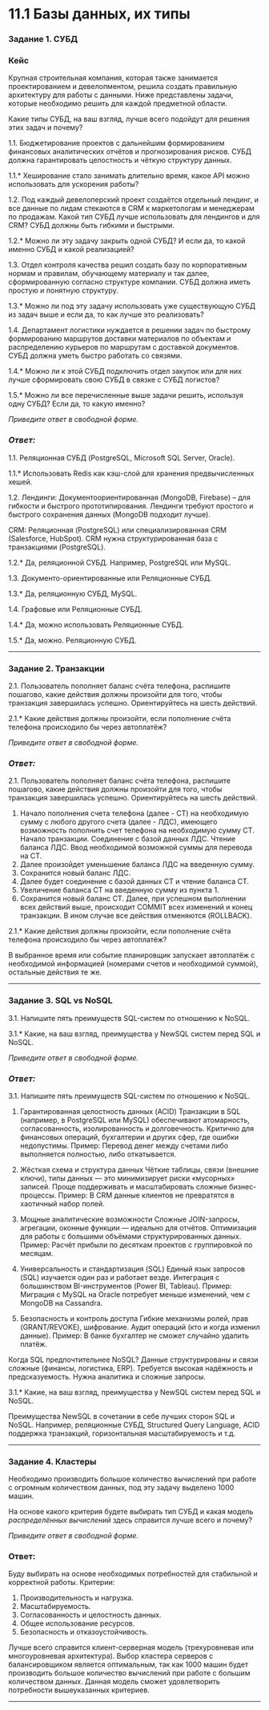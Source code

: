 # 11.1 Базы данных, их типы

### Задание 1. СУБД

### Кейс
Крупная строительная компания, которая также занимается проектированием и девелопментом, решила создать 
правильную архитектуру для работы с данными. Ниже представлены задачи, которые необходимо решить для
каждой предметной области. 

Какие типы СУБД, на ваш взгляд, лучше всего подойдут для решения этих задач и почему? 
 
1.1. Бюджетирование проектов с дальнейшим формированием финансовых аналитических отчётов и прогнозирования рисков.
СУБД должна гарантировать целостность и чёткую структуру данных.

1.1.* Хеширование стало занимать длительно время, какое API можно использовать для ускорения работы? 

1.2. Под каждый девелоперский проект создаётся отдельный лендинг, и все данные по лидам стекаются в CRM к 
маркетологам и менеджерам по продажам. Какой тип СУБД лучше использовать для лендингов и для CRM? 
СУБД должны быть гибкими и быстрыми.

1.2.* Можно ли эту задачу закрыть одной СУБД? И если да, то какой именно СУБД и какой реализацией?

1.3. Отдел контроля качества решил создать базу по корпоративным нормам и правилам, обучающему материалу 
и так далее, сформированную согласно структуре компании. СУБД должна иметь простую и понятную структуру.

1.3.* Можно ли под эту задачу использовать уже существующую СУБД из задач выше и если да, то как лучше это 
реализовать?

1.4. Департамент логистики нуждается в решении задач по быстрому формированию маршрутов доставки материалов 
по объектам и распределению курьеров по маршрутам с доставкой документов. СУБД должна уметь быстро работать
со связями.

1.4.* Можно ли к этой СУБД подключить отдел закупок или для них лучше сформировать свою СУБД в связке с СУБД 
логистов?

1.5.* Можно ли все перечисленные выше задачи решить, используя одну СУБД? Если да, то какую именно?

*Приведите ответ в свободной форме.*
### *Ответ:*
1.1. Реляционная СУБД (PostgreSQL, Microsoft SQL Server, Oracle).

1.1.* Использовать Redis как кэш-слой для хранения предвычисленных хешей.

1.2. Лендинги: Документоориентированная (MongoDB, Firebase) – для гибкости и быстрого прототипирования.
Лендинги требуют простого и быстрого сохранения данных (MongoDB подходит лучше).

CRM: Реляционная (PostgreSQL) или специализированная CRM (Salesforce, HubSpot).
CRM нужна структурированная база с транзакциями (PostgreSQL).

1.2.* Да, реляционной СУБД. Например, PostgreSQL или MySQL.

1.3. Документо-ориентированные или Реляционные СУБД.

1.3.* Да, реляционную СУБД, MySQL.

1.4. Графовые или Реляционные СУБД.

1.4.* Да, можно использовать Реляционные СУБД.

1.5.* Да, можно. Реляционную СУБД.

---

### Задание 2. Транзакции

2.1. Пользователь пополняет баланс счёта телефона, распишите пошагово, какие действия должны произойти для того, чтобы 
транзакция завершилась успешно. Ориентируйтесь на шесть действий.

2.1.* Какие действия должны произойти, если пополнение счёта телефона происходило бы через автоплатёж?

*Приведите ответ в свободной форме.*

### *Ответ:*
2.1. Пользователь пополняет баланс счёта телефона, распишите пошагово, какие действия должны произойти для того, чтобы 
транзакция завершилась успешно. Ориентируйтесь на шесть действий.

1. Начало пополнения счета телефона (далее - СТ) на необходимую сумму с любого другого счета (далее - ЛДС), имеющего возможность пополнить счет телефона на необходимую сумму СТ. Начало транзакции. Соединение с базой данных ЛДС. Чтение баланса ЛДС. Ввод необходимой возможной суммы для перевода на СТ.
2. Далее произойдет уменьшение баланса ЛДС на введенную сумму.
3. Сохранится новый баланс ЛДС.
4. Далее будет соединение с базой данных СТ и чтение баланса СТ.
5. Увеличение баланса СТ на введенную сумму из пункта 1.
6. Сохранится новый баланс СТ. Далее, при успешном выполнении всех действий выше, происходит COMMIT всех изменений и конец транзакции. В ином случае все действия отменяются (ROLLBACK).

2.1.* Какие действия должны произойти, если пополнение счёта телефона происходило бы через автоплатёж?

В выбранное время или событие планировщик запускает автоплатёж с необходимой информацией (номерами счетов и необходимой суммой), остальные действия те же.


---

### Задание 3. SQL vs NoSQL

3.1. Напишите пять преимуществ SQL-систем по отношению к NoSQL. 

3.1.* Какие, на ваш взгляд, преимущества у NewSQL систем перед SQL и NoSQL.

*Приведите ответ в свободной форме.*

### *Ответ:*
3.1. Напишите пять преимуществ SQL-систем по отношению к NoSQL. 

1. Гарантированная целостность данных (ACID)
Транзакции в SQL (например, в PostgreSQL или MySQL) обеспечивают атомарность, согласованность, изолированность и долговечность.
Критично для финансовых операций, бухгалтерии и других сфер, где ошибки недопустимы.
Пример: Перевод денег между счетами либо выполняется полностью, либо откатывается.

2. Жёсткая схема и структура данных
Чёткие таблицы, связи (внешние ключи), типы данных — это минимизирует риски «мусорных» записей.
Проще поддерживать и масштабировать сложные бизнес-процессы.
Пример: В CRM данные клиентов не превратятся в хаотичный набор полей.

3. Мощные аналитические возможности
Сложные JOIN-запросы, агрегации, оконные функции — идеально для отчётов.
Оптимизация для работы с большими объёмами структурированных данных.
Пример: Расчёт прибыли по десяткам проектов с группировкой по месяцам.

4. Универсальность и стандартизация (SQL)
Единый язык запросов (SQL) изучается один раз и работает везде.
Интеграция с большинством BI-инструментов (Power BI, Tableau).
Пример: Миграция с MySQL на Oracle потребует меньше изменений, чем с MongoDB на Cassandra.

5. Безопасность и контроль доступа
Гибкие механизмы ролей, прав (GRANT/REVOKE), шифрование.
Аудит операций (кто и когда изменил данные).
Пример: В банке бухгалтер не сможет случайно удалить платёж.

Когда SQL предпочтительнее NoSQL?
Данные структурированы и связи сложные (финансы, логистика, ERP).
Требуется высокая надёжность и предсказуемость.
Нужна аналитика и сложные запросы.

3.1.* Какие, на ваш взгляд, преимущества у NewSQL систем перед SQL и NoSQL.

Преимущества NewSQL в сочетании в себе лучших сторон SQL и NoSQL. Например, реляционные СУБД, Structured Query Language, ACID поддержка транзакций, горизонтальная масштабируемость и т.д. 

---

### Задание 4. Кластеры

Необходимо производить большое количество вычислений при работе с огромным количеством данных, под эту задачу 
выделено 1000 машин. 

На основе какого критерия будете выбирать тип СУБД и какая модель *распределённых вычислений* 
здесь справится лучше всего и почему?

*Приведите ответ в свободной форме.*

### Ответ:
Буду выбирать на основе необходимых потребностей для стабильной и корректной работы. 
Критерии: 
1. Производительность и нагрузка.
2. Масштабируемость.
3. Согласованность и целостность данных.
4. Общее использование ресурсов.
5. Безопасность и отказоустойчивость.

Лучше всего справится клиент-серверная модель (трехуровневая или многоуровневая архитектура). 
Выбор кластера серверов с балансировщиком является оптимальным, так как 1000 машин будет производить большое количество вычислений при работе с большим количеством данных. Данная модель сможет удовлетворить потребности вышеуказанных критериев.

---
